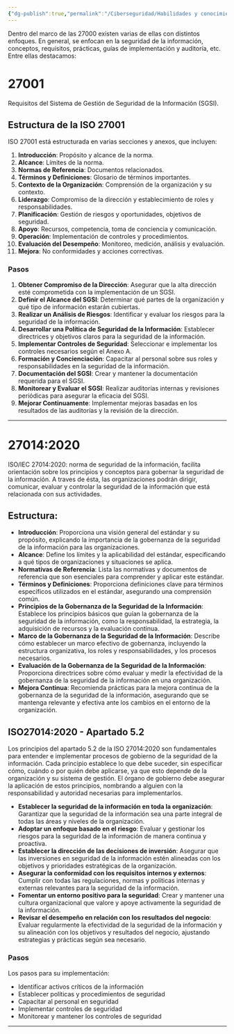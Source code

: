 ```yaml
---
{"dg-publish":true,"permalink":"/Ciberseguridad/Habilidades y conocimientos básicos/ISO 27000/"}
---
```


Dentro del marco de las 27000 existen varias de ellas con distintos enfoques. En general, se enfocan en la seguridad de la información, conceptos, requisitos, prácticas, guías de implementación y auditoría, etc. Entre ellas destacamos:

# 27001

Requisitos del Sistema de Gestión de Seguridad de la Información (SGSI).
## Estructura de la ISO 27001

ISO 27001 está estructurada en varias secciones y anexos, que incluyen:
1. **Introducción**: Propósito y alcance de la norma.
2. **Alcance**: Límites de la norma.
3. **Normas de Referencia**: Documentos relacionados.
4. **Términos y Definiciones**: Glosario de términos importantes.
5. **Contexto de la Organización**: Comprensión de la organización y su contexto.
6. **Liderazgo**: Compromiso de la dirección y establecimiento de roles y responsabilidades.
7. **Planificación**: Gestión de riesgos y oportunidades, objetivos de seguridad.
8. **Apoyo**: Recursos, competencia, toma de conciencia y comunicación.
9. **Operación**: Implementación de controles y procedimientos.
10. **Evaluación del Desempeño**: Monitoreo, medición, análisis y evaluación.
11. **Mejora**: No conformidades y acciones correctivas.

### Pasos

1. **Obtener Compromiso de la Dirección**: Asegurar que la alta dirección esté comprometida con la implementación de un SGSI.    
2. **Definir el Alcance del SGSI**: Determinar qué partes de la organización y qué tipo de información estarán cubiertas.    
3. **Realizar un Análisis de Riesgos**: Identificar y evaluar los riesgos para la seguridad de la información.    
4. **Desarrollar una Política de Seguridad de la Información**: Establecer directrices y objetivos claros para la seguridad de la información.
5. **Implementar Controles de Seguridad**: Seleccionar e implementar los controles necesarios según el Anexo A.    
6. **Formación y Concienciación**: Capacitar al personal sobre sus roles y responsabilidades en la seguridad de la información.
7. **Documentación del SGSI**: Crear y mantener la documentación requerida para el SGSI.    
8. **Monitorear y Evaluar el SGSI**: Realizar auditorías internas y revisiones periódicas para asegurar la eficacia del SGSI.    
9. **Mejorar Continuamente**: Implementar mejoras basadas en los resultados de las auditorías y la revisión de la dirección.

---
# 27014:2020

ISO/IEC 27014:2020: norma de seguridad de la información, facilita orientación sobre los principios y conceptos para gobernar la seguridad de la información. A traves de ésta, las organizaciones podrán dirigir, comunicar, evaluar y controlar la seguridad de la información que está relacionada con sus actividades.

## Estructura: 
- **Introducción**: Proporciona una visión general del estándar y su propósito, explicando la importancia de la gobernanza de la seguridad de la información para las organizaciones.
- **Alcance**: Define los límites y la aplicabilidad del estándar, especificando a qué tipos de organizaciones y situaciones se aplica.    
- **Normativas de Referencia**: Lista las normativas y documentos de referencia que son esenciales para comprender y aplicar este estándar.
- **Términos y Definiciones**: Proporciona definiciones clave para términos específicos utilizados en el estándar, asegurando una comprensión común.
- **Principios de la Gobernanza de la Seguridad de la Información**: Establece los principios básicos que guían la gobernanza de la seguridad de la información, como la responsabilidad, la estrategia, la adquisición de recursos y la evaluación continua.
- **Marco de la Gobernanza de la Seguridad de la Información**: Describe cómo establecer un marco efectivo de gobernanza, incluyendo la estructura organizativa, los roles y responsabilidades, y los procesos necesarios.
- **Evaluación de la Gobernanza de la Seguridad de la Información**: Proporciona directrices sobre cómo evaluar y medir la efectividad de la gobernanza de la seguridad de la información en una organización.
- **Mejora Continua**: Recomienda prácticas para la mejora continua de la gobernanza de la seguridad de la información, asegurando que se mantenga relevante y efectiva ante los cambios en el entorno de la organización.

## ISO27014:2020 - Apartado 5.2

Los principios del apartado 5.2 de la ISO 27014:2020 son fundamentales para entender e implementar procesos de gobierno de la seguridad de la información. Cada principio establece lo que debe suceder, sin especificar cómo, cuándo o por quién debe aplicarse, ya que esto depende de la organización y su sistema de gestión. El órgano de gobierno debe asegurar la aplicación de estos principios, nombrando a alguien con la responsabilidad y autoridad necesarias para implementarlos.
- **Establecer la seguridad de la información en toda la organización**: Garantizar que la seguridad de la información sea una parte integral de todas las áreas y niveles de la organización. 
- **Adoptar un enfoque basado en el riesgo**: Evaluar y gestionar los riesgos para la seguridad de la información de manera continua y proactiva.
- **Establecer la dirección de las decisiones de inversión**: Asegurar que las inversiones en seguridad de la información estén alineadas con los objetivos y prioridades estratégicas de la organización.
- **Asegurar la conformidad con los requisitos internos y externos**: Cumplir con todas las regulaciones, normas y políticas internas y externas relevantes para la seguridad de la información.
- **Fomentar un entorno positivo para la seguridad**: Crear y mantener una cultura organizacional que valore y apoye activamente la seguridad de la información.
- **Revisar el desempeño en relación con los resultados del negocio**: Evaluar regularmente la efectividad de la seguridad de la información y su alineación con los objetivos y resultados del negocio, ajustando estrategias y prácticas según sea necesario.

### Pasos
Los pasos para su implementación:
- Identificar activos críticos de la información
- Establecer políticas y procedimientos de seguridad
- Capacitar al personal en seguridad
- Implementar controles de seguridad
- Monitorear y mantener los controles de seguridad

---
